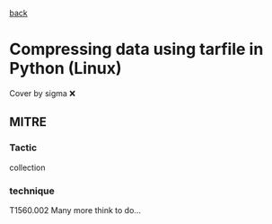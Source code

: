 [back](../index.md)
# Compressing data using tarfile in Python (Linux)
Cover by sigma :x: 
## MITRE
### Tactic
collection
### technique
T1560.002
Many more think to do...